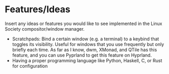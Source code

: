 # Features/Ideas
Insert any ideas or features you would like to see implemented in the Linux Society compositor/window manager.

- Scratchpads: Bind a certain window (e.g. a terminal) to a keybind that toggles its visibility. Useful for windows that you use frequently but only briefly each time. As far as I know, dwm, XMonad, and QTile has this feature, and you can use Pyprland to get this feature on Hyprland.
- Having a proper programming language like Python, Haskell, C, or Rust for configuration

